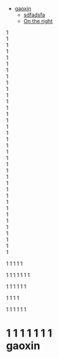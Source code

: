 - [gaoxin](#gaoxin)
  * [sdfadsfa](#sdfadsfa)
  * [On the right](#on-the-right)


1<br>
1<br>
1<br>1<br>
1<br>
1<br>
1<br>
1<br>1<br>1<br>1<br>1<br>1<br>1<br>1<br>1<br>1<br>1<br>1<br>1<br>1<br>1<br>1<br>1<br>1<br>1<br>1<br>1<br>1<br>1<br>1<br>1<br>1<br>1<br>1<br>1<br>


1
1
1
1
1

1
1
1
1
1
1
1

1
1
1
1
1
1

1
1
1
1

1
1
1
1
1
1

1
1
1
1
1
1
1<br>
gaoxin
=======
